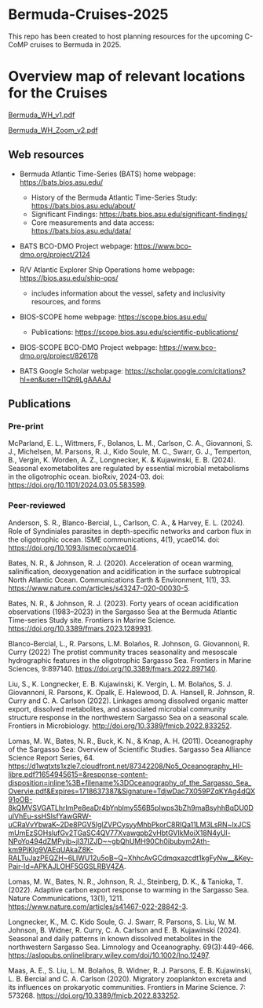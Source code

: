 # Bermuda-Cruises-2025
This repo has been created to host planning resources for the upcoming C-CoMP cruises to Bermuda in 2025.

# Overview map of relevant locations for the Cruises

[Bermuda_WH_v1.pdf](https://github.com/user-attachments/files/16089370/Bermuda_WH_v1.pdf)

[Bermuda_WH_Zoom_v2.pdf](https://github.com/user-attachments/files/16089373/Bermuda_WH_Zoom_v2.pdf)


## Web resources
- Bermuda Atlantic Time-Series (BATS) home webpage: https://bats.bios.asu.edu/
    - History of the Bermuda Atlantic Time-Series Study: https://bats.bios.asu.edu/about/
    - Significant Findings: https://bats.bios.asu.edu/significant-findings/
    - Core measurements and data access: https://bats.bios.asu.edu/data/
 
- BATS BCO-DMO Project webpage: https://www.bco-dmo.org/project/2124

- R/V Atlantic Explorer Ship Operations home webpage: https://bios.asu.edu/ship-ops/
    - includes information about the vessel, safety and inclusivity resources, and forms
 
- BIOS-SCOPE home webpage: https://scope.bios.asu.edu/
    - Publications: https://scope.bios.asu.edu/scientific-publications/
- BIOS-SCOPE BCO-DMO Project webpage: https://www.bco-dmo.org/project/826178

- BATS Google Scholar webpage: https://scholar.google.com/citations?hl=en&user=l1Qh9LgAAAAJ
 

## Publications

### Pre-print

McParland, E. L., Wittmers, F., Bolanos, L. M., Carlson, C. A., Giovannoni, S. J., Michelsen, M. Parsons, R. J., Kido Soule, M. C., Swarr, G. J., Temperton, B., Vergin, K. Worden, A. Z., Longnecker, K. & Kujawinski, E. B. (2024). Seasonal exometabolites are regulated by essential microbial metabolisms in the oligotrophic ocean. bioRxiv, 2024-03. doi: https://doi.org/10.1101/2024.03.05.583599. 

### Peer-reviewed

Anderson, S. R., Blanco-Bercial, L., Carlson, C. A., & Harvey, E. L. (2024). Role of Syndiniales parasites in depth-specific networks and carbon flux in the oligotrophic ocean. ISME communications, 4(1), ycae014. doi: https://doi.org/10.1093/ismeco/ycae014.

Bates, N. R., & Johnson, R. J. (2020). Acceleration of ocean warming, salinification, deoxygenation and acidification in the surface subtropical North Atlantic Ocean. Communications Earth & Environment, 1(1), 33. https://www.nature.com/articles/s43247-020-00030-5. 

Bates, N. R., & Johnson, R. J. (2023). Forty years of ocean acidification observations (1983–2023) in the Sargasso Sea at the Bermuda Atlantic Time-series Study site. Frontiers in Marine Science. https://doi.org/10.3389/fmars.2023.1289931. 

Blanco-Bercial, L., R. Parsons, L.M. Bolaños, R. Johnson, G. Giovannoni, R. Curry (2022) The protist community traces seasonality and mesoscale hydrographic features in the oligotrophic Sargasso Sea. Frontiers in Marine Sciences, 9:897140. https://doi.org/10.3389/fmars.2022.897140. 

Liu, S., K. Longnecker, E. B. Kujawinski, K. Vergin, L. M. Bolaños, S. J. Giovannoni, R. Parsons, K. Opalk, E. Halewood, D. A. Hansell, R. Johnson, R. Curry and C. A. Carlson (2022). Linkages among dissolved organic matter export, dissolved metabolites, and associated microbial community structure response in the northwestern Sargasso Sea on a seasonal scale. Frontiers in Microbiology. http://doi.org/10.3389/fmicb.2022.833252. 

Lomas, M. W., Bates, N. R., Buck, K. N., & Knap, A. H. (2011). Oceanography of the Sargasso Sea: Overview of Scientific Studies. Sargasso Sea Alliance Science Report Series, 64. https://d1wqtxts1xzle7.cloudfront.net/87342208/No5_Oceanography_HI-libre.pdf?1654945615=&response-content-disposition=inline%3B+filename%3DOceanography_of_the_Sargasso_Sea_Overvie.pdf&Expires=1718637387&Signature=TdjwDac7X059PZqKYAg4dQX91oOB-8kQMVSVGATLhrImPe8eaDr4bYnblmy556B5pIwps3bZh9maBsyhhBqDU0DuIVhEu-ssHSlsfYawGRW-uCRaVvYbwaK~2De8PGV5IglZVPCysyyMhbPkorC8RlQa11LM3LsRN~lxJCSmUmEzSOHslufGv2TGaSC4QV77Xvawgpb2vHbtGVIkMoiX18N4yUl-NPoYo494dZMPyib~jl37IZJD~~gbQhUMH90Ch0ibubym2Ath-km9PjKlg9VAEqUAkaZ8K-RALTuJazPEQZH~6LIWU12u5oB~Q~XhhcAvGCdmqxazcdt1kgFyNw__&Key-Pair-Id=APKAJLOHF5GGSLRBV4ZA. 

Lomas, M. W., Bates, N. R., Johnson, R. J., Steinberg, D. K., & Tanioka, T. (2022). Adaptive carbon export response to warming in the Sargasso Sea. Nature Communications, 13(1), 1211. https://www.nature.com/articles/s41467-022-28842-3. 

Longnecker, K., M. C. Kido Soule, G. J. Swarr, R. Parsons, S. Liu, W. M. Johnson, B. Widner, R. Curry, C. A. Carlson and E. B. Kujawinski (2024). Seasonal and daily patterns in known dissolved metabolites in the northwestern Sargasso Sea. Limnology and Oceanography. 69(3):449-466. https://aslopubs.onlinelibrary.wiley.com/doi/10.1002/lno.12497. 

Maas, A. E., S. Liu, L. M. Bolaños, B. Widner, R. J. Parsons, E. B. Kujawinski, L. B. Bercial and C. A. Carlson (2020). Migratory zooplankton excreta and its influences on prokaryotic communities. Frontiers in Marine Science. 7: 573268. https://doi.org/10.3389/fmicb.2022.833252. 

